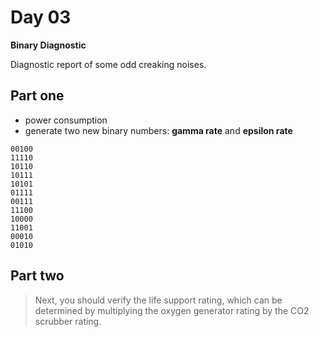 # Day 03

**Binary Diagnostic**

Diagnostic report of some odd creaking noises.

## Part one

* power consumption
* generate two new binary numbers: **gamma rate** and **epsilon rate**

```
00100
11110
10110
10111
10101
01111
00111
11100
10000
11001
00010
01010
```

## Part two

> Next, you should verify the life support rating, which can be determined by
> multiplying the oxygen generator rating by the CO2 scrubber rating.

